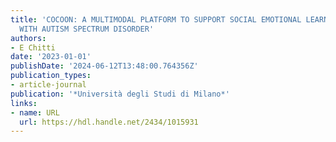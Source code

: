 ```yaml
---
title: 'COCOON: A MULTIMODAL PLATFORM TO SUPPORT SOCIAL EMOTIONAL LEARNING FOR CHILDREN
  WITH AUTISM SPECTRUM DISORDER'
authors:
- E Chitti
date: '2023-01-01'
publishDate: '2024-06-12T13:48:00.764356Z'
publication_types:
- article-journal
publication: '*Università degli Studi di Milano*'
links:
- name: URL
  url: https://hdl.handle.net/2434/1015931
---
```

